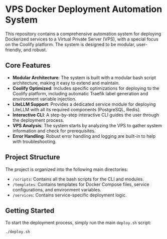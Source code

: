 # VPS Docker Deployment Automation System

This repository contains a comprehensive automation system for deploying Dockerized services to a Virtual Private Server (VPS), with a special focus on the Coolify platform. The system is designed to be modular, user-friendly, and robust.

## Core Features

- **Modular Architecture**: The system is built with a modular bash script architecture, making it easy to extend and maintain.
- **Coolify Optimized**: Includes specific optimizations for deploying to the Coolify platform, including automatic Traefik label generation and environment variable injection.
- **LiteLLM Support**: Provides a dedicated service module for deploying LiteLLM with all its required components (PostgreSQL, Redis).
- **Interactive CLI**: A step-by-step interactive CLI guides the user through the deployment process.
- **VPS Analysis**: The system starts by analyzing the VPS to gather system information and check for prerequisites.
- **Error Handling**: Robust error handling and logging are built-in to help with troubleshooting.

## Project Structure

The project is organized into the following main directories:

- `/scripts`: Contains all the bash scripts for the CLI and modules.
- `/templates`: Contains templates for Docker Compose files, service configurations, and environment variables.
- `/services`: Contains service-specific deployment logic.

## Getting Started

To start the deployment process, simply run the main `deploy.sh` script:

```bash
./deploy.sh
```
